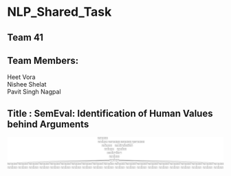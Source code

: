 # NLP_Shared_Task
## Team 41
## Team Members:
Heet Vora <br>
Nishee Shelat <br>
Pavit Singh Nagpal <br>

## Title : SemEval: Identification of Human Values behind Arguments
![model](https://github.com/HVora17/NLP_Shared_Task/blob/main/model.png)
